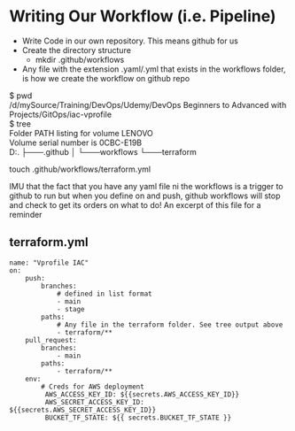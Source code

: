 # Writing Our Workflow (i.e. Pipeline)

- Write Code in our own repository. This means github for us
- Create the directory structure
    - mkdir .github/workflows
- Any file with the extension .yaml/.yml that exists in the workflows folder, is how we create the workflow on github repo



$ pwd<br>
/d/mySource/Training/DevOps/Udemy/DevOps Beginners to Advanced with Projects/GitOps/iac-vprofile<br>
$ tree<br>
Folder PATH listing for volume LENOVO<br>
Volume serial number is 0CBC-E19B<br>
D:.
├───.github
│   └───workflows
└───terraform


touch .github/workflows/terraform.yml

IMU that the fact that you have any yaml file ni the workflows is a trigger to github to run but when you define on and push, github workflows will stop and check to get its orders on what to do! An excerpt of this file for a reminder

## terraform.yml
```
name: "Vprofile IAC"
on: 
    push:
        branches:
            # defined in list format
            - main
            - stage
        paths:
            # Any file in the terraform folder. See tree output above
            - terraform/**
    pull_request:
        branches:
            - main
        paths:
            - terraform/**
    env:
        # Creds for AWS deployment
         AWS_ACCESS_KEY_ID: ${{secrets.AWS_ACCESS_KEY_ID}}
         AWS_SECRET_ACCESS_KEY_ID: ${{secrets.AWS_SECRET_ACCESS_KEY_ID}}
         BUCKET_TF_STATE: ${{ secrets.BUCKET_TF_STATE }}
```

